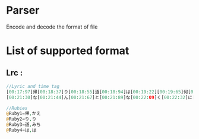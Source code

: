 # Parser

Encode and decode the format of file

# List of supported format

## Lrc : 

```php
//Lyric and time tag
[00:17:97]帰[00:18:37]り[00:18:55]道[00:18:94]は[00:19:22][00:19:65]何[00:20:04]を[00:20:25]話[00:20:67]そう[00:20:86]
[00:21:30]な[00:21:44]ん[00:21:67]と[00:21:89]な[00:22:09]く[00:22:32]に[00:22:52]身[00:22:74]を[00:22:94]任[00:23:54]せ[00:23:76]た[00:23:96]ら[00:24:16]

//Rubies
@Ruby1=帰,かえ
@Ruby2=り,り
@Ruby3=道,みち
@Ruby4=は,は
```